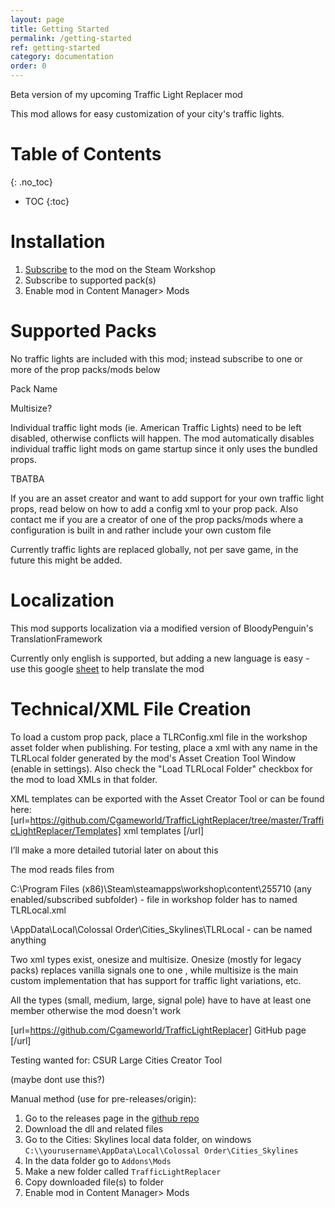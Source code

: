 ```yaml
---
layout: page
title: Getting Started
permalink: /getting-started
ref: getting-started
category: documentation
order: 0
---
```


Beta version of my upcoming Traffic Light Replacer mod

This mod allows for easy customization of your city's traffic lights. 

# Table of Contents
{: .no_toc}

* TOC
{:toc}


# Installation

1. [Subscribe](tba) to the mod on the Steam Workshop
1. Subscribe to supported pack(s)
1. Enable mod in Content Manager> Mods

# Supported Packs

No traffic lights are included with this mod; instead subscribe to one or more of the prop packs/mods below

<script>
var sheetUrl = 'https://spreadsheets.google.com/feeds/cells/1aBT0b0r-pOzU6AC3yI1C5exTcN2vtpTqJTNxTWYpYuc/1/public/full?alt=json';
  
  getData();
  async function getData(){
  const response = await fetch (sheetUrl);
  const data = await response.json();
  var table = data.feed.entry;
  console.log(table);
  var title = []; // the leftmost column of the Google Sheets
  var isSize = []; // second-left column
  var weblink = []; // second-left column
  var applink = []; // third-left column
  for (var i = 0; i < table.length; i += 5){
          // entry[i].content.$t retrieves the content of each cell
          title.push(table[i].content.$t);
          isSize.push(table[i+1].content.$t);
          weblink.push(table[i+3].content.$t);
          applink.push(table[i+4].content.$t);
        }
  
        console.log(title)
        console.log(weblink)
        console.log(isSize);
  
        //document.getElementById("data-display").innerHTML = "<p> Hello" + title[2] + "</p>";

        for (var i = 0; i<table.length/5; i++){
document.getElementById("data-display").innerHTML += `<div class="pure-u-1-2"><p>` + title[i] + `</p></div>`;
document.getElementById("data-display").innerHTML += `<div class="pure-u-1-6"><p>` + isSize[i] + `</p></div>`;
document.getElementById("data-display").innerHTML += `<div class="pure-u-1-6"><p><a href="` + weblink[i] + `">View Listing</a></p></div>`;
document.getElementById("data-display").innerHTML += `<div class="pure-u-1-6"><p><a href="` + applink[i] + `">Open in Steam</a></p></div>`;
        }
        
  }

</script>

   <div id="data-display">
  <div class="pure-u-1-2"><p>Pack Name</p></div>
  <div class="pure-u-1-6"><p>Multisize?</p></div>
</div>


Individual traffic light mods (ie. American Traffic Lights) need to be left disabled, otherwise conflicts will happen. The mod automatically disables individual traffic light mods on game startup since it only uses the bundled props.

TBATBA

If you are an asset creator and want to add support for your own traffic light props, read below on how to add a config xml to your prop pack. Also contact me if you are a creator of one of the prop packs/mods where a configuration is built in and rather include your own custom file

Currently traffic lights are replaced globally, not per save game, in the future this might be added.

# Localization
This mod supports localization via a modified version of BloodyPenguin's TranslationFramework

Currently only english is supported, but adding a new language is easy - use this google [sheet](https://docs.google.com/spreadsheets/d/1kWPPgooa0eKep2ELPwoYKz4qJjLCdzmWs8BDeXo5aL4/edit#gid=0) to help translate the mod

# Technical/XML File Creation

To load a custom prop pack, place a TLRConfig.xml file in the workshop asset folder when publishing. For testing, place a xml with any name in the TLRLocal folder generated by the mod's Asset Creation Tool Window (enable in settings). Also check the "Load TLRLocal Folder" checkbox for the mod to load XMLs in that folder.

XML templates can be exported with the Asset Creator Tool or can be found here:  [url=https://github.com/Cgameworld/TrafficLightReplacer/tree/master/TrafficLightReplacer/Templates] xml templates [/url]

I’ll make a more detailed tutorial later on about this

The mod reads files from

C:\Program Files (x86)\Steam\steamapps\workshop\content\255710 (any enabled/subscribed subfolder) - file in workshop folder has to named TLRLocal.xml

\AppData\Local\Colossal Order\Cities_Skylines\TLRLocal - can be named anything

Two xml types exist, onesize and multisize. Onesize (mostly for legacy packs) replaces vanilla signals one to one , while multisize is the main custom implementation that has support for traffic light variations, etc.

All the types (small, medium, large, signal pole) have to have at least one member otherwise the mod doesn't work

[url=https://github.com/Cgameworld/TrafficLightReplacer] GitHub page [/url]


Testing wanted for:
CSUR
Large Cities
Creator Tool


(maybe dont use this?)

Manual method (use for pre-releases/origin):
1. Go to the releases page in the [github repo](https://github.com/Cgameworld/TrafficLightReplacer/releases)
1. Download the dll and related files
1. Go to the Cities: Skylines local data folder, on windows ```C:\\yourusername\AppData\Local\Colossal Order\Cities_Skylines```
1. In the data folder go to ```Addons\Mods```
1. Make a new folder called ```TrafficLightReplacer```
1. Copy downloaded file(s) to folder
1. Enable mod in Content Manager> Mods